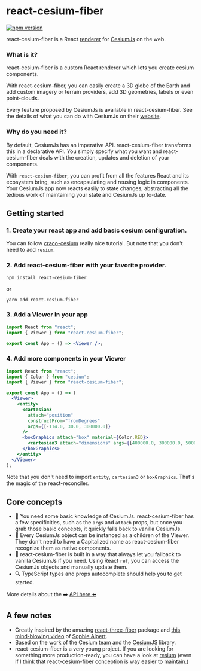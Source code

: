 # react-cesium-fiber

[![npm version](https://badge.fury.io/js/react-cesium-fiber.svg)](https://badge.fury.io/js/react-cesium-fiber)

react-cesium-fiber is a React <a href="https://reactjs.org/docs/codebase-overview.html#renderers">renderer</a> for <a href="https://cesium.com/cesiumjs/">CesiumJs</a> on the web.

### What is it?

react-cesium-fiber is a custom React renderer which lets you create cesium components.

With react-cesium-fiber, you can easily create a 3D globe of the Earth and add custom imagery or terrain providers, add 3D geometries, labels or even point-clouds.

Every feature proposed by CesiumJs is available in react-cesium-fiber.
See the details of what you can do with CesiumJs on their <a href="https://cesium.com/cesiumjs/">website</a>.

### Why do you need it?

By default, CesiumJs has an imperative API. react-cesium-fiber transforms this in a declarative API. You simply specify what you want and react-cesium-fiber deals with the creation, updates and deletion of your components.

With `react-cesium-fiber`, you can profit from all the features React and its ecosystem bring, such as encapsulating and reusing logic in components. Your CesiumJs app now reacts easily to state changes, abstracting all the tedious work of maintaining your state and CesiumJs up to-date.

## Getting started

### 1. Create your react app and add basic cesium configuration.

You can follow <a href="https://github.com/darwin-education/craco-cesium">craco-cesium</a> really nice tutorial. But note that you don't need to add `resium`.

### 2. Add react-cesium-fiber with your favorite provider.

```shell
npm install react-cesium-fiber
```

or

```shell
yarn add react-cesium-fiber
```

### 3. Add a Viewer in your app

```jsx
import React from "react";
import { Viewer } from "react-cesium-fiber";

export const App = () => <Viewer />;
```

### 4. Add more components in your Viewer

```jsx
import React from "react";
import { Color } from "cesium";
import { Viewer } from "react-cesium-fiber";

export const App = () => (
  <Viewer>
    <entity>
      <cartesian3
        attach="position"
        constructFrom="fromDegrees"
        args={[-114.0, 30.0, 300000.0]}
      />
      <boxGraphics attach="box" material={Color.RED}>
        <cartesian3 attach="dimensions" args={[400000.0, 300000.0, 500000.0]} />
      </boxGraphics>
    </entity>
  </Viewer>
);
```

Note that you don't need to import `entity`, `cartesian3` or `boxGraphics`. That's the magic of the react-reconciler.

## Core concepts

- 📖 You need some basic knowledge of CesiumJs. react-cesium-fiber has a few specificities, such as the `args` and `attach` props, but once you grab those basic concepts, it quickly falls back to vanilla CesiumJs.
- 🧩 Every CesiumJs object can be instanced as a children of the Viewer. They don't need to have a Capitalized name as react-cesium-fiber recognize them as native components.
- 🚪 react-cesium-fiber is built in a way that always let you fallback to vanilla CesiumJs if you need. Using React `ref`, you can access the CesiumJs objects and manually update them.
- 🔍 TypeScript types and props autocomplete should help you to get started.

More details about the ➡️ <a href="./API.md">API here ⬅️</a>

## A few notes

- Greatly inspired by the amazing <a href="https://github.com/react-spring/react-three-fiber">react-three-fiber</a> package and <a href="https://www.youtube.com/watch?v=CGpMlWVcHok">this mind-blowing video</a> of <a href="https://twitter.com/sophiebits">Sophie Alpert</a>.
- Based on the work of the Cesium team and the <a href="https://cesium.com/cesiumjs/">CesiumJS</a> library.
- react-cesium-fiber is a very young project. If you are looking for something more production-ready, you can have a look at <a href="https://github.com/darwin-education/resium">resium</a> (even if I think that react-cesium-fiber conception is way easier to maintain.)
